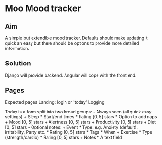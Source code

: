 # Moo Mood tracker #

## Aim ##
A simple but extendible mood tracker. Defaults should make updating it quick an easy but there should be options to provide more detailed information.

## Solution ##
Django will provide backend. Angular will cope with the front end.

## Pages ##
Expected pages
Landing: login or 'today'
Logging

Today is a form split into two broad groups:
    - Always seen (all quick easy settings)
        + Sleep
            * Start/end times
            * Rating [0, 5] stars
            * Option to add naps
        + Mood [0, 5] stars
        + Alertness [0, 5] stars
        + Productivity [0, 5] stars
        + Diet [0, 5] stars
    - Optional notes:
        + Event
            * Type: e.g. Anxiety (default), irritability, Party etc.
            * Rating [0, 5] stars
            * Tags
            * When
        + Exercise
            * Type (strength/cardio)
            * Rating [0, 5] stars
        + Notes
            * A text field